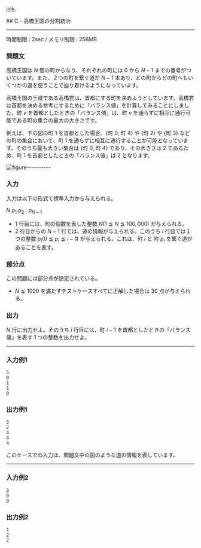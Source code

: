[link](http://arc028.contest.atcoder.jp/tasks/arc028_3).


<script type="text/x-mathjax-config">
  MathJax.Hub.Config({ tex2jax: { inlineMath: [ ['$','$'] ] } });
</script>
<script type="text/javascript"
src="https://cdn.mathjax.org/mathjax/latest/MathJax.js?config=TeX-MML-AM_CHTML">
</script>## C - 高橋王国の分割統治

----------

時間制限 : 2sec / メモリ制限 : 256MB

### 問題文

高橋王国は $N$ 個の町からなり、それぞれの町には $0$ から $N-1$ までの番号がついています。また、２つの町を繋ぐ道が $N-1$ 本あり、どの町からどの町へもいくつかの道を使うことで辿り着けるようになっています。

高橋王国の王様である高橋君は、首都にする町を決めようとしています。高橋君は首都を決める参考にするために「バランス値」を計算してみることにしました。町 $v$ を首都としたときの「バランス値」は、町 $v$ を通らずに相互に通行可能である町の集合の最大の大きさです。

例えば、下の図の町 $1$ を首都とした場合、{町 $0$, 町 $4$} や {町 $2$} や {町 $3$} などの町の集合において、町 $1$ を通らずに相互に通行することが可能となっています。そのうち最も大きい集合は {町 $0$, 町 $4$} であり、その大きさは $2$ であるため、町 $1$ を首都としたときの「バランス値」は $2$ となります。

<img alt="figure" src="http://arc028.contest.atcoder.jp/img/arc/028/ARC28Csample1.png"/>----------

### 入力

入力は以下の形式で標準入力から与えられる。

>
$N$
$p_1$
$p_2$
:
$p_{N-1}$


* $1$ 行目には、町の個数を表した整数 $N (1 ≦ N ≦ 100,000)$ が与えられる。
* $2$ 行目からの $N-1$ 行では、道の情報が与えられる。このうち $i$ 行目では１つの整数 $p_i (0 ≦ p_i ≦ i-1)$ が与えられる。これは、町 $i$ と 町 $p_i$ を繋ぐ道があることを表す。

### 部分点

この問題には部分点が設定されている。

* $N ≦ 1000$ を満たすテストケースすべてに正解した場合は $30$ 点が与えられる。

### 出力

$N$ 行に出力せよ。そのうち $i$ 行目には、町 $i-1$ を首都としたときの「バランス値」を表す $1$ つの整数を出力せよ。

----------

### 入力例1

```
5
0
1
1
0
```

### 出力例1

```
3
2
4
4
4
```

このケースでの入力は、問題文中の図のような道の情報を表しています。

----------

### 入力例2

```
3
0
0
```

### 出力例2

```
1
2
2
```

